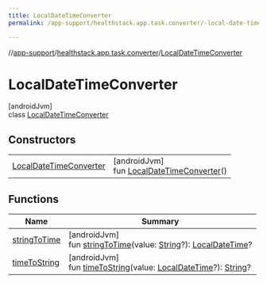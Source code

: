 ```yaml
---
title: LocalDateTimeConverter
permalink: /app-support/healthstack.app.task.converter/-local-date-time-converter/index.html

---
```

//[app-support](/app-support.html)/[healthstack.app.task.converter](../index.html)/[LocalDateTimeConverter](index.html)



# LocalDateTimeConverter



[androidJvm]\
class [LocalDateTimeConverter](index.html)



## Constructors


| | |
|---|---|
| [LocalDateTimeConverter](-local-date-time-converter.html) | [androidJvm]<br>fun [LocalDateTimeConverter](-local-date-time-converter.html)() |


## Functions


| Name | Summary |
|---|---|
| [stringToTime](string-to-time.html) | [androidJvm]<br>fun [stringToTime](string-to-time.html)(value: [String](https://kotlinlang.org/api/latest/jvm/stdlib/kotlin/-string/index.html)?): [LocalDateTime](https://developer.android.com/reference/kotlin/java/time/LocalDateTime.html)? |
| [timeToString](time-to-string.html) | [androidJvm]<br>fun [timeToString](time-to-string.html)(value: [LocalDateTime](https://developer.android.com/reference/kotlin/java/time/LocalDateTime.html)?): [String](https://kotlinlang.org/api/latest/jvm/stdlib/kotlin/-string/index.html)? |

